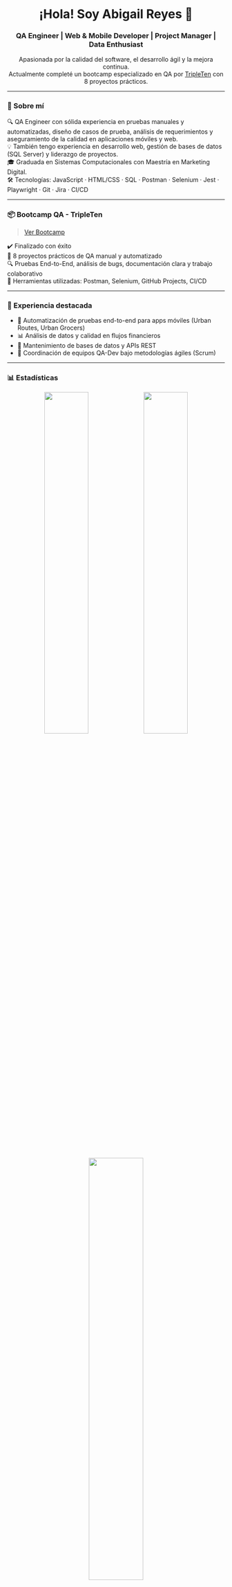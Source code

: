 <h1 align="center">¡Hola! Soy Abigail Reyes 👋</h1>
<h3 align="center">QA Engineer | Web & Mobile Developer | Project Manager | Data Enthusiast</h3>

<p align="center">
  Apasionada por la calidad del software, el desarrollo ágil y la mejora continua.<br>
  Actualmente completé un bootcamp especializado en QA por <a href="https://tripleten.com/es-mex/qa/workshop/?session_referrer=https%3A%2F%2Ftripleten.com%2F" target="_blank">TripleTen</a> con 8 proyectos prácticos.
</p>

---

### 🚀 Sobre mí

🔍 QA Engineer con sólida experiencia en pruebas manuales y automatizadas, diseño de casos de prueba, análisis de requerimientos y aseguramiento de la calidad en aplicaciones móviles y web.  
💡 También tengo experiencia en desarrollo web, gestión de bases de datos (SQL Server) y liderazgo de proyectos.  
🎓 Graduada en Sistemas Computacionales con Maestría en Marketing Digital.  
🛠️ Tecnologías: JavaScript · HTML/CSS · SQL · Postman · Selenium · Jest · Playwright · Git · Jira · CI/CD

---

### 📦 Bootcamp QA - TripleTen
> [Ver Bootcamp](https://tripleten.com/es-mex/qa/workshop/?session_referrer=https%3A%2F%2Ftripleten.com%2F)

✔️ Finalizado con éxito  
📁 8 proyectos prácticos de QA manual y automatizado  
🔍 Pruebas End-to-End, análisis de bugs, documentación clara y trabajo colaborativo  
🧪 Herramientas utilizadas: Postman, Selenium, GitHub Projects, CI/CD

---

### 💼 Experiencia destacada

- 🧪 Automatización de pruebas end-to-end para apps móviles (Urban Routes, Urban Grocers)  
- 📊 Análisis de datos y calidad en flujos financieros  
- 🧰 Mantenimiento de bases de datos y APIs REST  
- 👥 Coordinación de equipos QA-Dev bajo metodologías ágiles (Scrum)


---

### 📊 Estadísticas

<p align="center">
  <img src="https://github-readme-stats.vercel.app/api?username=AbyZerimar11&show_icons=true&theme=radical" width="45%">
  <img src="https://github-readme-streak-stats.herokuapp.com?user=AbyZerimar11&theme=radical" width="45%">
</p>

<p align="center">
  <img src="https://github-readme-stats.vercel.app/api/top-langs/?username=AbyZerimar11&layout=compact&theme=radical" width="50%">
</p>

---

### 🚀 Proyectos destacados

- 🎯 **Test de registro y pagos** – Automatización de app móvil (Selenium + Appium)  
- 🧾 **Verificación de API REST** – Validación con Postman y documentación Swagger  
- 🧪 **Kit Builder QA** – Proyecto completo QA para app de supermercado  
- 🔁 **Pruebas CI/CD** – Integración en GitHub Actions con reportes dinámicos

---

### 🌐 Conecta conmigo

<p align="center">
  <a href="https://www.linkedin.com/in/abigailreyesqa/" target="_blank">
    <img src="https://img.shields.io/badge/LinkedIn-blue?style=for-the-badge&logo=linkedin&logoColor=white"/>
  </a>
  <a href="mailto:Aby.11jm@gmail.com" target="_blank">
    <img src="https://img.shields.io/badge/Gmail-red?style=for-the-badge&logo=gmail&logoColor=white"/>
  </a>
  <a href="https://github.com/AbyZerimar11" target="_blank">
    <img src="https://img.shields.io/badge/GitHub-black?style=for-the-badge&logo=github&logoColor=white"/>
  </a>
</p>
